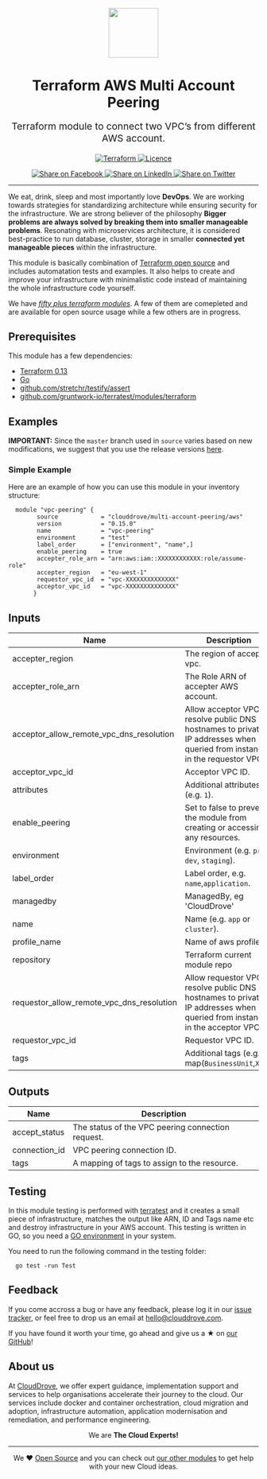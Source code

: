 <!-- This file was automatically generated by the `geine`. Make all changes to `README.yaml` and run `make readme` to rebuild this file. -->

<p align="center"> <img src="https://user-images.githubusercontent.com/50652676/62349836-882fef80-b51e-11e9-99e3-7b974309c7e3.png" width="100" height="100"></p>


<h1 align="center">
    Terraform AWS Multi Account Peering


</h1>

<p align="center" style="font-size: 1.2rem;">
    Terraform module to connect two VPC’s from different AWS account.
     </p>

<p align="center">

<a href="https://www.terraform.io">
  <img src="https://img.shields.io/badge/Terraform-v0.15-green" alt="Terraform">
</a>
<a href="LICENSE.md">
  <img src="https://img.shields.io/badge/License-MIT-blue.svg" alt="Licence">
</a>


</p>
<p align="center">

<a href='https://facebook.com/sharer/sharer.php?u=https://github.com/clouddrove/terraform-aws-multi-account-peering'>
  <img title="Share on Facebook" src="https://user-images.githubusercontent.com/50652676/62817743-4f64cb80-bb59-11e9-90c7-b057252ded50.png" />
</a>
<a href='https://www.linkedin.com/shareArticle?mini=true&title=Terraform+AWS+Multi+Account+Peering&url=https://github.com/clouddrove/terraform-aws-multi-account-peering'>
  <img title="Share on LinkedIn" src="https://user-images.githubusercontent.com/50652676/62817742-4e339e80-bb59-11e9-87b9-a1f68cae1049.png" />
</a>
<a href='https://twitter.com/intent/tweet/?text=Terraform+AWS+Multi+Account+Peering&url=https://github.com/clouddrove/terraform-aws-multi-account-peering'>
  <img title="Share on Twitter" src="https://user-images.githubusercontent.com/50652676/62817740-4c69db00-bb59-11e9-8a79-3580fbbf6d5c.png" />
</a>

</p>
<hr>


We eat, drink, sleep and most importantly love **DevOps**. We are working towards strategies for standardizing architecture while ensuring security for the infrastructure. We are strong believer of the philosophy <b>Bigger problems are always solved by breaking them into smaller manageable problems</b>. Resonating with microservices architecture, it is considered best-practice to run database, cluster, storage in smaller <b>connected yet manageable pieces</b> within the infrastructure.

This module is basically combination of [Terraform open source](https://www.terraform.io/) and includes automatation tests and examples. It also helps to create and improve your infrastructure with minimalistic code instead of maintaining the whole infrastructure code yourself.

We have [*fifty plus terraform modules*][terraform_modules]. A few of them are comepleted and are available for open source usage while a few others are in progress.




## Prerequisites

This module has a few dependencies:

- [Terraform 0.13](https://learn.hashicorp.com/terraform/getting-started/install.html)
- [Go](https://golang.org/doc/install)
- [github.com/stretchr/testify/assert](https://github.com/stretchr/testify)
- [github.com/gruntwork-io/terratest/modules/terraform](https://github.com/gruntwork-io/terratest)







## Examples


**IMPORTANT:** Since the `master` branch used in `source` varies based on new modifications, we suggest that you use the release versions [here](https://github.com/clouddrove/terraform-aws-multi-account-peering/releases).


### Simple Example
Here are an example of how you can use this module in your inventory structure:
```hcl
  module "vpc-peering" {
        source            = "clouddrove/multi-account-peering/aws"
        version           = "0.15.0"
        name              = "vpc-peering"
        environment       = "test"
        label_order       = ["environment", "name",]
        enable_peering    = true
        accepter_role_arn = "arn:aws:iam::XXXXXXXXXXXX:role/assume-role"
        accepter_region   = "eu-west-1"
        requestor_vpc_id  = "vpc-XXXXXXXXXXXXXX"
        acceptor_vpc_id   = "vpc-XXXXXXXXXXXXXX"
       }
```






## Inputs

| Name | Description | Type | Default | Required |
|------|-------------|------|---------|:--------:|
| accepter\_region | The region of acceptor vpc. | `string` | n/a | yes |
| accepter\_role\_arn | The Role ARN of accepter AWS account. | `string` | `""` | no |
| acceptor\_allow\_remote\_vpc\_dns\_resolution | Allow acceptor VPC to resolve public DNS hostnames to private IP addresses when queried from instances in the requestor VPC. | `bool` | `true` | no |
| acceptor\_vpc\_id | Acceptor VPC ID. | `string` | n/a | yes |
| attributes | Additional attributes (e.g. `1`). | `list(any)` | `[]` | no |
| enable\_peering | Set to false to prevent the module from creating or accessing any resources. | `bool` | `false` | no |
| environment | Environment (e.g. `prod`, `dev`, `staging`). | `string` | `""` | no |
| label\_order | Label order, e.g. `name`,`application`. | `list(any)` | `[]` | no |
| managedby | ManagedBy, eg 'CloudDrove' | `string` | `"hello@clouddrove.com"` | no |
| name | Name  (e.g. `app` or `cluster`). | `string` | `""` | no |
| profile\_name | Name of aws profile. | `string` | `null` | no |
| repository | Terraform current module repo | `string` | `"https://registry.terraform.io/modules/clouddrove/vpc/aws/"` | no |
| requestor\_allow\_remote\_vpc\_dns\_resolution | Allow requestor VPC to resolve public DNS hostnames to private IP addresses when queried from instances in the acceptor VPC. | `bool` | `true` | no |
| requestor\_vpc\_id | Requestor VPC ID. | `string` | n/a | yes |
| tags | Additional tags (e.g. map(`BusinessUnit`,`XYZ`). | `map(string)` | `{}` | no |

## Outputs

| Name | Description |
|------|-------------|
| accept\_status | The status of the VPC peering connection request. |
| connection\_id | VPC peering connection ID. |
| tags | A mapping of tags to assign to the resource. |




## Testing
In this module testing is performed with [terratest](https://github.com/gruntwork-io/terratest) and it creates a small piece of infrastructure, matches the output like ARN, ID and Tags name etc and destroy infrastructure in your AWS account. This testing is written in GO, so you need a [GO environment](https://golang.org/doc/install) in your system.

You need to run the following command in the testing folder:
```hcl
  go test -run Test
```



## Feedback
If you come accross a bug or have any feedback, please log it in our [issue tracker](https://github.com/clouddrove/terraform-aws-multi-account-peering/issues), or feel free to drop us an email at [hello@clouddrove.com](mailto:hello@clouddrove.com).

If you have found it worth your time, go ahead and give us a ★ on [our GitHub](https://github.com/clouddrove/terraform-aws-multi-account-peering)!

## About us

At [CloudDrove][website], we offer expert guidance, implementation support and services to help organisations accelerate their journey to the cloud. Our services include docker and container orchestration, cloud migration and adoption, infrastructure automation, application modernisation and remediation, and performance engineering.

<p align="center">We are <b> The Cloud Experts!</b></p>
<hr />
<p align="center">We ❤️  <a href="https://github.com/clouddrove">Open Source</a> and you can check out <a href="https://github.com/clouddrove">our other modules</a> to get help with your new Cloud ideas.</p>

  [website]: https://clouddrove.com
  [github]: https://github.com/clouddrove
  [linkedin]: https://cpco.io/linkedin
  [twitter]: https://twitter.com/clouddrove/
  [email]: https://clouddrove.com/contact-us.html
  [terraform_modules]: https://github.com/clouddrove?utf8=%E2%9C%93&q=terraform-&type=&language=
